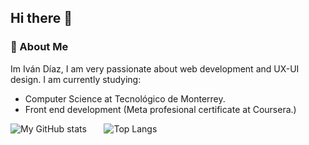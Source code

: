 ## Hi there 👋

### :rocket:  About Me
Im Iván Díaz, I am very passionate about web development and UX-UI design. I am currently studying:
- Computer Science at Tecnológico de Monterrey.
- Front end development (Meta profesional certificate at Coursera.)

![My GitHub stats](https://github-readme-stats.vercel.app/api?username=IvanDLar&show_icons=true&theme=tokyonight) &nbsp; &nbsp; &nbsp; ![Top Langs](https://github-readme-stats.vercel.app/api/top-langs/?username=IvanDLar&theme=tokyonight&langs_count=10&layout=compact&hide=ASP.net,ShaderLab)
